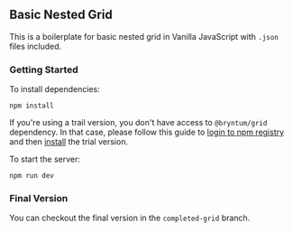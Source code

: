 ## Basic Nested Grid

This is a boilerplate for basic nested grid in Vanilla JavaScript with `.json` files included.

### Getting Started

To install dependencies:

```
npm install
```

If you're using a trail version, you don't have access to `@bryntum/grid` dependency. In that case, please follow this guide to [login to npm registry](bryntum.com/products/grid/docs/guide/grid/npm-repository) and then [install](https://bryntum.com/products/grid/docs/guide/Grid/quick-start/javascript-npm#install-component) the trial version.

To start the server:

```
npm run dev
```

### Final Version

You can checkout the final version in the `completed-grid` branch.
